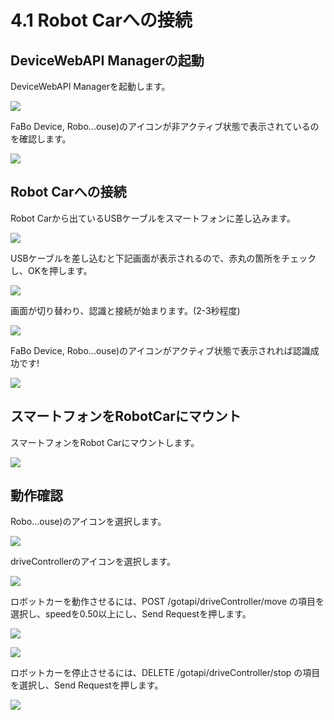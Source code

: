 # 4.1 Robot Carへの接続

## DeviceWebAPI Managerの起動

DeviceWebAPI Managerを起動します。

![](/img/robotsetting001.png)

FaBo Device, Robo...ouse)のアイコンが非アクティブ状態で表示されているのを確認します。

![](/img/robotsetting002.png)

## Robot Carへの接続

Robot Carから出ているUSBケーブルをスマートフォンに差し込みます。

![](/img/robotsetting003.png)

USBケーブルを差し込むと下記画面が表示されるので、赤丸の箇所をチェックし、OKを押します。

![](/img/robotsetting004.png)

画面が切り替わり、認識と接続が始まります。(2-3秒程度)

![](/img/robotsetting005.png)

FaBo Device, Robo...ouse)のアイコンがアクティブ状態で表示されれば認識成功です!

![](/img/robotsetting006.png)

## スマートフォンをRobotCarにマウント

スマートフォンをRobot Carにマウントします。

![](/img/robotsetting007.png)


## 動作確認

Robo...ouse)のアイコンを選択します。

![](/img/robotsetting008.png)

driveControllerのアイコンを選択します。

![](/img/robotsetting009.png)

ロボットカーを動作させるには、POST /gotapi/driveController/move の項目を選択し、speedを0.50以上にし、Send Requestを押します。

![](/img/robotsetting010.png)

![](/img/robotsetting011.png)

ロボットカーを停止させるには、DELETE /gotapi/driveController/stop の項目を選択し、Send Requestを押します。

![](/img/robotsetting012.png)
